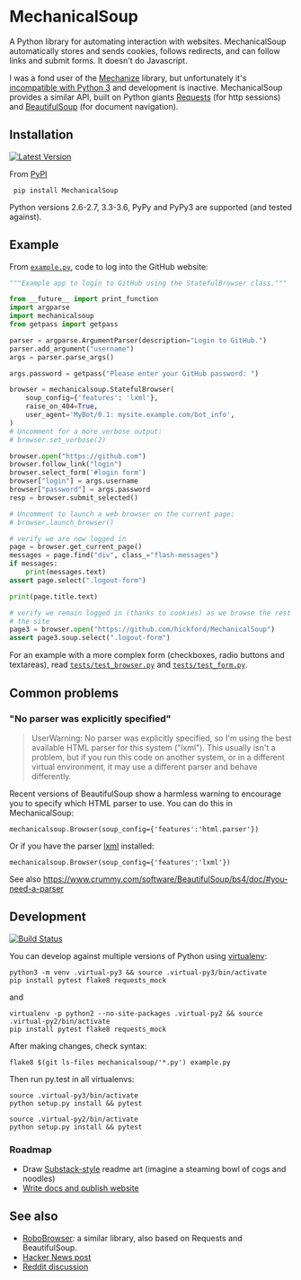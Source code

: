 MechanicalSoup
==============

A Python library for automating interaction with websites. MechanicalSoup automatically stores and sends cookies, follows redirects, and can follow links and submit forms. It doesn't do Javascript.

I was a fond user of the [Mechanize](https://github.com/jjlee/mechanize) library, but unfortunately it's  [incompatible with Python 3](https://github.com/jjlee/mechanize/issues/96) and development is inactive. MechanicalSoup provides a similar API, built on Python giants [Requests](http://docs.python-requests.org/en/latest/) (for http sessions) and [BeautifulSoup](http://www.crummy.com/software/BeautifulSoup/) (for document navigation).

Installation
------

[![Latest Version](https://img.shields.io/pypi/v/MechanicalSoup.svg)](https://pypi.python.org/pypi/MechanicalSoup/)

From [PyPI](https://pypi.python.org/pypi/MechanicalSoup/)

     pip install MechanicalSoup

Python versions 2.6-2.7, 3.3-3.6, PyPy and PyPy3 are supported (and tested against).

Example
------

From [`example.py`](example.py), code to log into the GitHub website:

```python
"""Example app to login to GitHub using the StatefulBrowser class."""

from __future__ import print_function
import argparse
import mechanicalsoup
from getpass import getpass

parser = argparse.ArgumentParser(description="Login to GitHub.")
parser.add_argument("username")
args = parser.parse_args()

args.password = getpass("Please enter your GitHub password: ")

browser = mechanicalsoup.StatefulBrowser(
    soup_config={'features': 'lxml'},
    raise_on_404=True,
    user_agent='MyBot/0.1: mysite.example.com/bot_info',
)
# Uncomment for a more verbose output:
# browser.set_verbose(2)

browser.open("https://github.com")
browser.follow_link("login")
browser.select_form('#login form')
browser["login"] = args.username
browser["password"] = args.password
resp = browser.submit_selected()

# Uncomment to launch a web browser on the current page:
# browser.launch_browser()

# verify we are now logged in
page = browser.get_current_page()
messages = page.find("div", class_="flash-messages")
if messages:
    print(messages.text)
assert page.select(".logout-form")

print(page.title.text)

# verify we remain logged in (thanks to cookies) as we browse the rest of
# the site
page3 = browser.open("https://github.com/hickford/MechanicalSoup")
assert page3.soup.select(".logout-form")
```

For an example with a more complex form (checkboxes, radio buttons and textareas), read [`tests/test_browser.py`](tests/test_browser.py) and [`tests/test_form.py`](tests/test_form.py).

Common problems
---

### "No parser was explicitly specified"

> UserWarning: No parser was explicitly specified, so I'm using the best available HTML parser for this system ("lxml"). This usually isn't a problem, but if you run this code on another system, or in a different virtual environment, it may use a different parser and behave differently.

Recent versions of BeautifulSoup show a harmless warning to encourage you to specify which HTML parser to use. You can do this in MechanicalSoup:

    mechanicalsoup.Browser(soup_config={'features':'html.parser'})

Or if you have the parser [lxml](http://lxml.de/installation.html) installed:

    mechanicalsoup.Browser(soup_config={'features':'lxml'})

See also https://www.crummy.com/software/BeautifulSoup/bs4/doc/#you-need-a-parser

Development
---------

[![Build Status](https://travis-ci.org/hickford/MechanicalSoup.svg?branch=master)](https://travis-ci.org/hickford/MechanicalSoup)

You can develop against multiple versions of Python using [virtualenv](https://packaging.python.org/tutorials/installing-packages/#creating-virtual-environments):

    python3 -m venv .virtual-py3 && source .virtual-py3/bin/activate
    pip install pytest flake8 requests_mock
and

    virtualenv -p python2 --no-site-packages .virtual-py2 && source .virtual-py2/bin/activate
    pip install pytest flake8 requests_mock

After making changes, check syntax:

    flake8 $(git ls-files mechanicalsoup/'*.py') example.py

Then run py.test in all virtualenvs:

    source .virtual-py3/bin/activate
    python setup.py install && pytest

    source .virtual-py2/bin/activate
    python setup.py install && pytest


### Roadmap

* Draw [Substack-style](http://substack.net/art) readme art (imagine a steaming bowl of cogs and noodles)
* [Write docs and publish website](https://github.com/hickford/MechanicalSoup/issues/6)

See also
------

* [RoboBrowser](https://github.com/jmcarp/robobrowser): a similar library, also based on Requests and BeautifulSoup.
* [Hacker News post](https://news.ycombinator.com/item?id=8012103)
* [Reddit discussion](http://www.reddit.com/r/programming/comments/2aa13s/mechanicalsoup_a_python_library_for_automating/)
